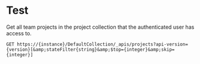 # Test

Get all team projects in the project collection that the authenticated user has access to.

```
GET https://{instance}/DefaultCollection/_apis/projects?api-version={version}[&amp;stateFilter{string}&amp;$top={integer}&amp;skip={integer}]
```
